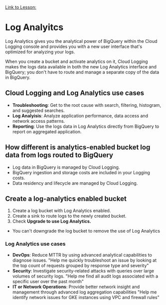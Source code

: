 [Link to Lesson:](https://www.cloudskillsboost.google/paths/15/course_templates/99/video/432510)

# Log Analyitcs
Log Analytics gives you the analytical power of BigQuery within the Cloud Logging console and provides you with a new user interface that's optimized for analyzing your logs.

When you create a bucket and activate analytics on it, Cloud Logging makes the logs data available in both the new Log Analytics interface and BigQuery; you don't have to route and manage a separate copy of the data in BigQuery.

## Cloud Logging and Log Analytics use cases
- **Troubleshooting**: Get to the root cause with search, filtering, histogram, and suggested searches.
- **Log Analyisis**: Analyze application performance, data access and network access patterns.
- **Reporting**: Use the logs data in Log Analytics directly from BigQuery to report on aggregated application.

## How different is analytics-enabled bucket log data from logs routed to BigQuery
- Log data in BigQuery is managed by Cloud Logging.
- BigQuery ingestion and storage costs are included in your Logging costs.
- Data residency and lifecycle are managed by Cloud Logging.

## Create a log-analytics enabled bucket
1. Create a log bucket with Log Analytics enabled.
2. Create a sink to route logs to the newly created bucket.
3. Check **Upgrade to use Log Analytics.**
- You can't downgrade the log bucket to remove the use of Log Analytics

### Log Analytics use cases
- **DevOps**: Reduce MTTR by using advanced analytical capabilities to diagnose issues. "Help me quickly troubleshoot an issue by looking at the top count of requests grouped by response type and severity"
- **Security**: Investigate security-related attacks with queries over large volumes of security logs.
"Help me find all audit logs associated with a specific user over the past month"
- **IT or Network Operations**: Provide better network insight and management through advanced log aggregation capabilities
"Help me identify network issues for GKE instances using VPC and firewall rules"

